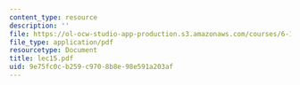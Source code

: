 ```yaml
---
content_type: resource
description: ''
file: https://ol-ocw-studio-app-production.s3.amazonaws.com/courses/6-111-introductory-digital-systems-laboratory-spring-2006/9e75fc0cb259c9708b8e98e591a203af_lec15.pdf
file_type: application/pdf
resourcetype: Document
title: lec15.pdf
uid: 9e75fc0c-b259-c970-8b8e-98e591a203af
---
```

